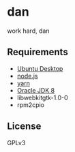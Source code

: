 # dan
work hard, dan

## Requirements
* [Ubuntu Desktop](https://www.ubuntu.com/download/desktop)
* [node.js](https://nodejs.org/en/download/current/)
* [yarn](https://yarnpkg.com/en/docs/install)
* [Oracle JDK 8](http://www.webupd8.org/2012/09/install-oracle-java-8-in-ubuntu-via-ppa.html)
* libwebkitgtk-1.0-0
* rpm2cpio

## License

GPLv3
